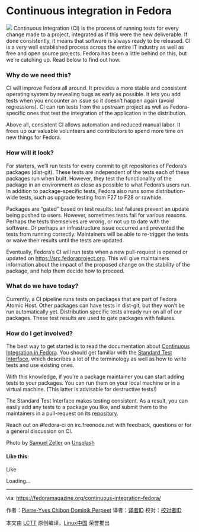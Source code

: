 Continuous integration in Fedora
======

![](https://fedoramagazine.org/wp-content/uploads/2017/07/ci-mar2018-945x400.jpg)
Continuous Integration (CI) is the process of running tests for every change made to a project, integrated as if this were the new deliverable. If done consistently, it means that software is always ready to be released. CI is a very well established process across the entire IT industry as well as free and open source projects. Fedora has been a little behind on this, but we’re catching up. Read below to find out how.

### Why do we need this?

CI will improve Fedora all around. It provides a more stable and consistent operating system by revealing bugs as early as possible. It lets you add tests when you encounter an issue so it doesn’t happen again (avoid regressions). CI can run tests from the upstream project as well as Fedora-specific ones that test the integration of the application in the distribution.

Above all, consistent CI allows automation and reduced manual labor. It frees up our valuable volunteers and contributors to spend more time on new things for Fedora.

### How will it look?

For starters, we’ll run tests for every commit to git repositories of Fedora’s packages (dist-git). These tests are independent of the tests each of these packages run when built. However, they test the functionality of the package in an environment as close as possible to what Fedora’s users run. In addition to package-specific tests, Fedora also runs some distribution-wide tests, such as upgrade testing from F27 to F28 or rawhide.

Packages are “gated” based on test results: test failures prevent an update being pushed to users. However, sometimes tests fail for various reasons. Perhaps the tests themselves are wrong, or not up to date with the software. Or perhaps an infrastructure issue occurred and prevented the tests from running correctly. Maintainers will be able to re-trigger the tests or waive their results until the tests are updated.

Eventually, Fedora’s CI will run tests when a new pull-request is opened or updated on <https://src.fedoraproject.org>. This will give maintainers information about the impact of the proposed change on the stability of the package, and help them decide how to proceed.

### What do we have today?

Currently, a CI pipeline runs tests on packages that are part of Fedora Atomic Host. Other packages can have tests in dist-git, but they won’t be run automatically yet. Distribution specific tests already run on all of our packages. These test results are used to gate packages with failures.

### How do I get involved?

The best way to get started is to read the documentation about [Continuous Integration in Fedora][1]. You should get familiar with the [Standard Test Interface][2], which describes a lot of the terminology as well as how to write tests and use existing ones.

With this knowledge, if you’re a package maintainer you can start adding tests to your packages. You can run them on your local machine or in a virtual machine. (This latter is advisable for destructive tests!)

The Standard Test Interface makes testing consistent. As a result, you can easily add any tests to a package you like, and submit them to the maintainers in a pull-request on its [repository][3].

Reach out on #fedora-ci on irc.freenode.net with feedback, questions or for a general discussion on CI.

Photo by [Samuel Zeller][4] on [Unsplash][5]

#### Like this:

Like

Loading...

--------------------------------------------------------------------------------

via: https://fedoramagazine.org/continuous-integration-fedora/

作者：[Pierre-Yves Chibon;Dominik Perpeet][a]
译者：[译者ID](https://github.com/译者ID)
校对：[校对者ID](https://github.com/校对者ID)

本文由 [LCTT](https://github.com/LCTT/TranslateProject) 原创编译，[Linux中国](https://linux.cn/) 荣誉推出

[a]:https://fedoramagazine.org
[1]:http://fedoraproject.org/wiki/CI
[2]:http://fedoraproject.org/wiki/CI/Standard_Test_Interface
[3]:https://src.fedoraproject.org
[4]:https://unsplash.com/photos/77oXlGwwOw0?utm_source=unsplash&utm_medium=referral&utm_content=creditCopyText
[5]:https://unsplash.com/search/photos/factory-line?utm_source=unsplash&utm_medium=referral&utm_content=creditCopyText
